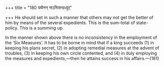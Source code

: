 +++
title = "180 यथैनन् नाऽभिसन्दध्युर्"

+++
He should set in such a manner that others may not get the better of him
by means of the several expedients. This is the sum-total of
state-policy. This is a summing up.

In the manner shown above there is no inconsistency in the employment of
the ‘Six Measures’. It has to be borne in mind that if a king succeeds
(1) in keeping his plans secret, (2) in adopting remedial measures at
the advent of troubles, (3) in keeping his own circle contented, and (4)
in duly employing the measures and expedients,—then he attains success
in his affairs.—(181)


